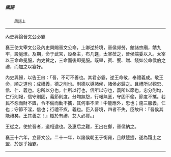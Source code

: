 

##### 國語
　　`周語上`

* * *

內史興論晉文公必霸

襄王使太宰文公及內史興賜晉文公命，上卿逆於境，晉侯郊勞，館諸宗廟，饋九牢，設庭燎。及期，命于武宮，設桑主，布几筵，太宰莅之，晉侯端委以入。太宰以王命命冕服，內史贊之，三命而後即冕服。既畢，賓、饗、贈、餞如公命侯伯之禮，而加之以宴好。

內史興歸，以告王曰：「晉，不可不善也。其君必霸，逆王命敬，奉禮義成。敬王命，順之道也；成禮義，德之則也。則德以導諸侯，諸侯必歸之。且禮所以觀忠、信、仁、義也。忠所以分也，仁所以行也，信所以守也，義所以節也。忠分則均，仁行則報，信守則固，義節則度。分均無怨，行報無匱，守固不偷，節度不攜。若民不怨而財不匱，令不偷而動不攜，其何事不濟！中能應外，忠也；施三服義，仁也；守節不淫，信也；行禮不疚，義也。臣入晉境，四者不失，臣故曰：『晉侯其能禮矣，王其善之！』樹於有禮，艾人必豐。」

王從之，使於晉者，道相逮也。及惠后之難，王出在鄭，晉侯納之。

襄王十六年，立晉文公。二十一年，以諸侯朝王于衡雍，且獻楚捷，遂為踐土之盟，於是乎始霸。

* * *

